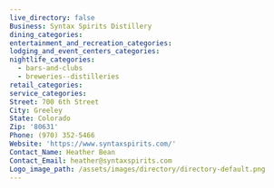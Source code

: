 ```yaml
---
live_directory: false
Business: Syntax Spirits Distillery
dining_categories:
entertainment_and_recreation_categories:
lodging_and_event_centers_categories:
nightlife_categories:
  - bars-and-clubs
  - breweries--distilleries
retail_categories:
service_categories:
Street: 700 6th Street
City: Greeley
State: Colorado
Zip: '80631'
Phone: (970) 352-5466
Website: 'https://www.syntaxspirits.com/'
Contact_Name: Heather Bean
Contact_Email: heather@syntaxspirits.com
Logo_image_path: /assets/images/directory/directory-default.png
---
```


